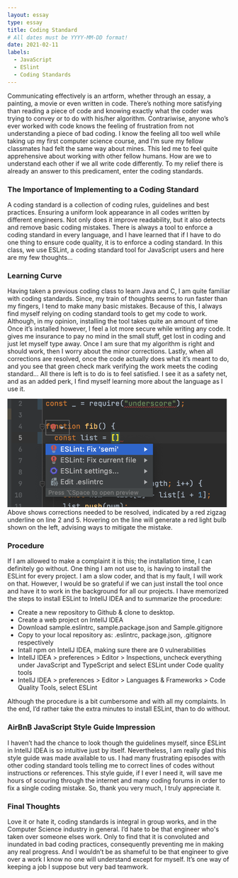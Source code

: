 ```yaml
---
layout: essay
type: essay
title: Coding Standard
# All dates must be YYYY-MM-DD format!
date: 2021-02-11
labels:
  - JavaScript
  - ESlint
  - Coding Standards
---
```


  
Communicating effectively is an artform, whether through an essay, a painting, a movie or even written in code. There’s nothing more satisfying than reading 
a piece of code and knowing exactly what the coder was trying to convey or to do with his/her algorithm. Contrariwise, anyone who’s ever worked with code 
knows the feeling of frustration from not understanding a piece of bad coding. I know the feeling all too well while taking up my first computer science course, and I’m sure my fellow classmates had felt the same way about mines. This led me to feel quite apprehensive about working with other fellow humans. How are we to understand each other if we all write code differently. To my relief there is already an answer to this predicament, enter the coding standards.

### The Importance of Implementing to a Coding Standard

A coding standard is a collection of coding rules, guidelines and best practices. Ensuring a uniform look appearance in all codes written by different 
engineers. Not only does it improve readability, but it also detects and remove basic coding mistakes. There is always a tool to enforce a coding standard in 
every language, and I have learned that if I have to do one thing to ensure code quality, it is to enforce a coding standard. In this class, we use ESLint, a 
coding standard tool for JavaScript users and here are my few thoughts…

### Learning Curve
	
Having taken a previous coding class to learn Java and C, I am quite familiar with coding standards. Since, my train of thoughts seems to run faster than my fingers, I tend to make many basic mistakes. Because of this, I always find myself relying on coding standard tools to get my code to work. Although, in my opinion, installing the tool takes quite an amount of time Once it’s installed however, I feel a lot more secure while writing any code. It gives me insurance to pay no mind in the small stuff, get lost in coding and just let myself type away. Once I am sure that my algorithm is right and should work, then I worry about the minor corrections. Lastly, when all corrections are resolved, once the code actually does what it’s meant to do, and you see that green check mark verifying the work meets the coding standard… All there is left is to do is to feel satisfied. I see it as a safety net, and as an added perk, I find myself learning more about the language as I use it.

<img src="https://github.com/tineriver/tineriver.github.io/blob/master/images/badCoding.png?raw=true">
Above shows corrections needed to be resolved, indicated by a red zigzag underline on line 2 and 5. Hovering on the line will generate a red light bulb shown on the left, advising ways to mitigate the mistake.
	
### Procedure

If I am allowed to make a complaint it is this; the installation time, I can definitely go without. One thing I am not use to, is having to install the ESLint 
for every project. I am a slow coder, and that is my fault, I will work on that. However, I would be so grateful if we can just install the tool once and have 
it to work in the background for all our projects. I have memorized the steps to install ESLint to IntellJ IDEA and to summarize the procedure:

* 	Create a new repository to Github & clone to desktop.
* 	Create a web project on IntellJ IDEA
* 	Download sample.eslintrc, sample.package.json and  Sample.gitignore
* 	Copy to your local repository as: .eslintrc, package.json, .gitignore respectively
* 	Intall npm on IntellJ IDEA, making sure there are 0 vulnerabilities
* 	IntellJ IDEA > preferences > Editor > Inspections, uncheck everything under JavaScript and TypeScript and select ESLint under Code quality tools
* 	IntellJ IDEA > preferences > Editor > Languages & Frameworks > Code Quality Tools, select ESLint
 
Although the procedure is a bit cumbersome and with all my complaints. In the end, I’d rather take the extra minutes to install ESLint, than to do without.

### AirBnB JavaScript Style Guide Impression

I haven’t had the chance to look though the guidelines myself, since ESLint in IntellJ IDEA is so intuitive just by itself. Nevertheless, I am really glad this 
style guide was made available to us. I had many frustrating episodes with other coding standard tools telling me to correct lines of codes without instructions
or references. This style guide, if I ever I need it, will save me hours of scouring through the internet and many coding forums in order to fix a single coding
mistake. So, thank you very much, I truly appreciate it.

### Final Thoughts 
Love it or hate it, coding standards is integral in group works, and in the Computer Science industry in general. I’d hate to be that engineer who's taken over someone elses work. Only to find that it is convoluted and inundated in bad coding practices, consequently preventing me in making any real progress. And I wouldn’t be as shameful to be that engineer to give over a work I know no one will understand except for myself. It’s one way of keeping a job I suppose but very bad teamwork.


